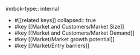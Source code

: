 innbok-type:: internal
- #[[related keys]]
collapsed:: true
- #key [[Market and Customers/Market Size]]
- #key [[Market and Customers/Market Demand]]
- #key [[Market/Market growth potential]]
- #key [[Market/Entry barriers]]










